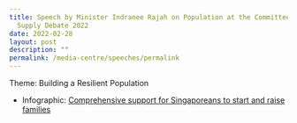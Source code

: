 ```yaml
---
title: Speech by Minister Indranee Rajah on Population at the Committee of
  Supply Debate 2022
date: 2022-02-28
layout: post
description: ""
permalink: /media-centre/speeches/permalink
---
```



Theme: Building a Resilient Population






  * Infographic: [Comprehensive support for Singaporeans to start and raise families](/files/media-centre/press-releases/Infographic-comprehensive-support-to-start-and-raise-families.pdf)